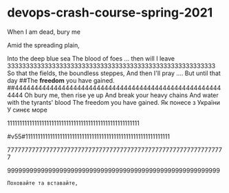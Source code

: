 ﻿# devops-crash-course-spring-2021
When I аm dеаd, bury  mе


Amid the spreading plain,







Into the deep blue sea
The blood of foes ... then will I leave
33333333333333333333333333333333333333333333333333333333
So that the fields, the boundless steppes,
And then I'll pray .... But until that day
##The **freedom** you have gained.
##444444444444444444444444444444444444444444444444444444444
Oh bury me, then rise ye up
And break your heavy chains
And water with the tyrants' blood
The freedom you have gained.
Як понесе з України
У синєє море


111111111111111111111111111111111111111111111111111111

#v55#11111111111111111111111111111111111111111111111111111111111




 77777777777777777777777777777777777777777777777777777777777777









999999999999999999999999999999999999999999999999999999999






	Поховайте та вставайте,
